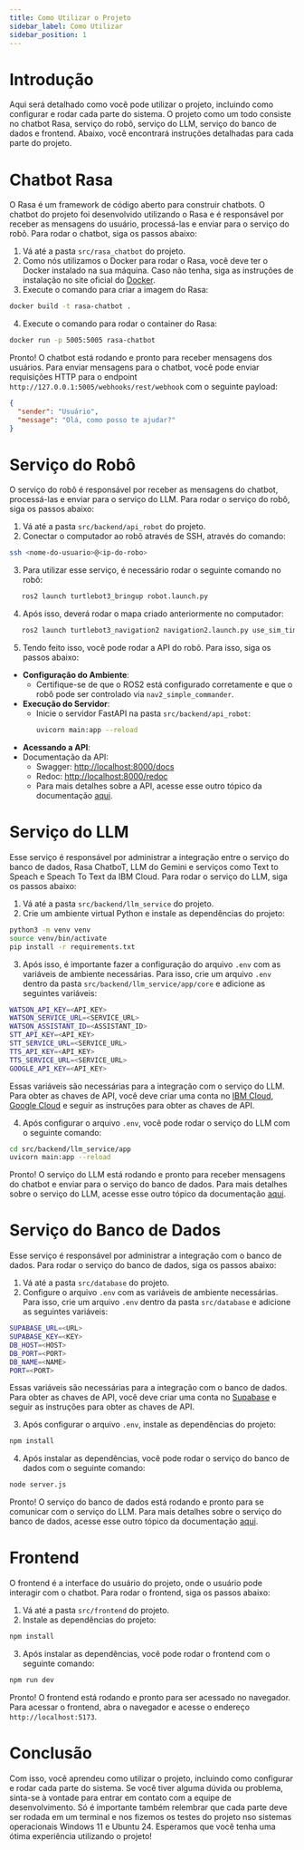 ```yaml
---
title: Como Utilizar o Projeto
sidebar_label: Como Utilizar
sidebar_position: 1
---
```


# Introdução

Aqui será detalhado como você pode utilizar o projeto, incluindo como configurar e rodar cada parte do sistema. O projeto como um todo consiste no chatbot Rasa, serviço do robô, serviço do LLM, serviço do banco de dados e frontend. Abaixo, você encontrará instruções detalhadas para cada parte do projeto.

# Chatbot Rasa

O Rasa é um framework de código aberto para construir chatbots. O chatbot do projeto foi desenvolvido utilizando o Rasa e é responsável por receber as mensagens do usuário, processá-las e enviar para o serviço do robô. Para rodar o chatbot, siga os passos abaixo:

1. Vá até a pasta `src/rasa_chatbot` do projeto.
2. Como nós utilizamos o Docker para rodar o Rasa, você deve ter o Docker instalado na sua máquina. Caso não tenha, siga as instruções de instalação no site oficial do [Docker](https://docs.docker.com/get-docker/).
3. Execute o comando para criar a imagem do Rasa:
```bash
docker build -t rasa-chatbot .
```
4. Execute o comando para rodar o container do Rasa:
```bash
docker run -p 5005:5005 rasa-chatbot
```

Pronto! O chatbot está rodando e pronto para receber mensagens dos usuários. Para enviar mensagens para o chatbot, você pode enviar requisições HTTP para o endpoint `http://127.0.0.1:5005/webhooks/rest/webhook` com o seguinte payload:

```json
{
  "sender": "Usuário",
  "message": "Olá, como posso te ajudar?"
}
```

# Serviço do Robô

O serviço do robô é responsável por receber as mensagens do chatbot, processá-las e enviar para o serviço do LLM. Para rodar o serviço do robô, siga os passos abaixo:

1. Vá até a pasta `src/backend/api_robot` do projeto.
2. Conectar o computador ao robô através de SSH, através do comando:
```bash
ssh <nome-do-usuario>@<ip-do-robo>
```

3. Para utilizar esse serviço, é necessário rodar o seguinte comando no robô:

```bash
   ros2 launch turtlebot3_bringup robot.launch.py
```

4. Após isso, deverá rodar o mapa criado anteriormente no computador:

```bash
   ros2 launch turtlebot3_navigation2 navigation2.launch.py use_sim_time:=True map:=<caminho-do-mapa>.yaml
```

5. Tendo feito isso, você pode rodar a API do robô. Para isso, siga os passos abaixo:

- **Configuração do Ambiente**:
   - Certifique-se de que o ROS2 está configurado corretamente e que o robô pode ser controlado via `nav2_simple_commander`.
- **Execução do Servidor**:
   - Inicie o servidor FastAPI na pasta `src/backend/api_robot`:
     ```bash
     uvicorn main:app --reload
     ```
- **Acessando a API**:
- Documentação da API:
   - Swagger: [http://localhost:8000/docs](http://localhost:8000/docs)
   - Redoc: [http://localhost:8000/redoc](http://localhost:8000/redoc)
   - Para mais detalhes sobre a API, acesse esse outro tópico da documentação [aqui](servico-robo.md).


# Serviço do LLM

Esse serviço é responsável por administrar a integração entre o serviço do banco de dados, Rasa ChatboT, LLM do Gemini e serviços como Text to Speach e Speach To Text da IBM Cloud. Para rodar o serviço do LLM, siga os passos abaixo:

1. Vá até a pasta `src/backend/llm_service` do projeto.
2. Crie um ambiente virtual Python e instale as dependências do projeto:
```bash
python3 -m venv venv
source venv/bin/activate
pip install -r requirements.txt
```
3. Após isso, é importante fazer a configuração do arquivo `.env` com as variáveis de ambiente necessárias. Para isso, crie um arquivo `.env` dentro da pasta `src/backend/llm_service/app/core` e adicione as seguintes variáveis:
```bash
WATSON_API_KEY=<API_KEY>
WATSON_SERVICE_URL=<SERVICE_URL>
WATSON_ASSISTANT_ID=<ASSISTANT_ID>
STT_API_KEY=<API_KEY>
STT_SERVICE_URL=<SERVICE_URL>
TTS_API_KEY=<API_KEY>
TTS_SERVICE_URL=<SERVICE_URL>
GOOGLE_API_KEY=<API_KEY>
```

Essas variáveis são necessárias para a integração com o serviço do LLM. Para obter as chaves de API, você deve criar uma conta no [IBM Cloud](https://cloud.ibm.com/), [Google Cloud](https://cloud.google.com/) e seguir as instruções para obter as chaves de API.

4. Após configurar o arquivo `.env`, você pode rodar o serviço do LLM com o seguinte comando:
```bash
cd src/backend/llm_service/app
uvicorn main:app --reload
```

Pronto! O serviço do LLM está rodando e pronto para receber mensagens do chatbot e enviar para o serviço do banco de dados. Para mais detalhes sobre o serviço do LLM, acesse esse outro tópico da documentação [aqui](servico-llm.md).

# Serviço do Banco de Dados

Esse serviço é responsável por administrar a integração com o banco de dados. Para rodar o serviço do banco de dados, siga os passos abaixo:

1. Vá até a pasta `src/database` do projeto.
2. Configure o arquivo `.env` com as variáveis de ambiente necessárias. Para isso, crie um arquivo `.env` dentro da pasta `src/database` e adicione as seguintes variáveis:
```bash
SUPABASE_URL=<URL>
SUPABASE_KEY=<KEY>
DB_HOST=<HOST>
DB_PORT=<PORT>
DB_NAME=<NAME>
PORT=<PORT>
```

Essas variáveis são necessárias para a integração com o banco de dados. Para obter as chaves de API, você deve criar uma conta no [Supabase](https://supabase.io/) e seguir as instruções para obter as chaves de API.

3. Após configurar o arquivo `.env`, instale as dependências do projeto:
```bash
npm install
```
4. Após instalar as dependências, você pode rodar o serviço do banco de dados com o seguinte comando:
```bash
node server.js
```

Pronto! O serviço do banco de dados está rodando e pronto para se comunicar com o serviço do LLM. Para mais detalhes sobre o serviço do banco de dados, acesse esse outro tópico da documentação [aqui](servico-banco-dados.md).

# Frontend

O frontend é a interface do usuário do projeto, onde o usuário pode interagir com o chatbot. Para rodar o frontend, siga os passos abaixo:

1. Vá até a pasta `src/frontend` do projeto.
2. Instale as dependências do projeto:
```bash
npm install
```
3. Após instalar as dependências, você pode rodar o frontend com o seguinte comando:
```bash
npm run dev
```

Pronto! O frontend está rodando e pronto para ser acessado no navegador. Para acessar o frontend, abra o navegador e acesse o endereço `http://localhost:5173`.

# Conclusão

Com isso, você aprendeu como utilizar o projeto, incluindo como configurar e rodar cada parte do sistema. Se você tiver alguma dúvida ou problema, sinta-se à vontade para entrar em contato com a equipe de desenvolvimento. Só é importante também relembrar que cada parte deve ser rodada em um terminal e nos fizemos os testes do projeto nso sistemas operacionais Windows 11 e Ubuntu 24. Esperamos que você tenha uma ótima experiência utilizando o projeto!






